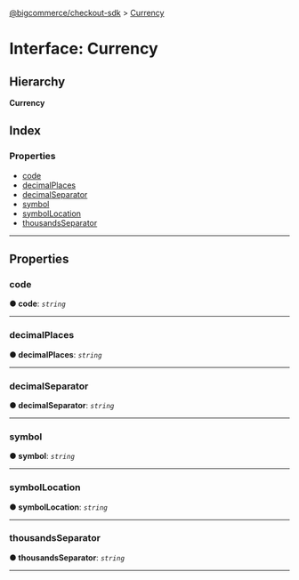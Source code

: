 [@bigcommerce/checkout-sdk](../README.md) > [Currency](../interfaces/currency.md)

# Interface: Currency

## Hierarchy

**Currency**

## Index

### Properties

* [code](currency.md#code)
* [decimalPlaces](currency.md#decimalplaces)
* [decimalSeparator](currency.md#decimalseparator)
* [symbol](currency.md#symbol)
* [symbolLocation](currency.md#symbollocation)
* [thousandsSeparator](currency.md#thousandsseparator)

---

## Properties

<a id="code"></a>

###  code

**● code**: *`string`*

___
<a id="decimalplaces"></a>

###  decimalPlaces

**● decimalPlaces**: *`string`*

___
<a id="decimalseparator"></a>

###  decimalSeparator

**● decimalSeparator**: *`string`*

___
<a id="symbol"></a>

###  symbol

**● symbol**: *`string`*

___
<a id="symbollocation"></a>

###  symbolLocation

**● symbolLocation**: *`string`*

___
<a id="thousandsseparator"></a>

###  thousandsSeparator

**● thousandsSeparator**: *`string`*

___


